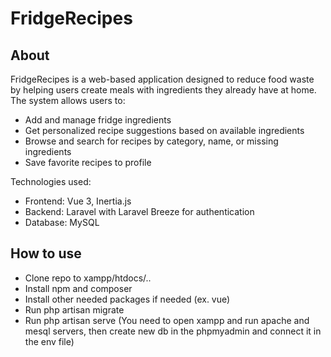 # FridgeRecipes

## About
FridgeRecipes is a web-based application designed to reduce food waste by helping users create meals with ingredients they already have at home. The system allows users to:
- Add and manage fridge ingredients
- Get personalized recipe suggestions based on available ingredients
- Browse and search for recipes by category, name, or missing ingredients
- Save favorite recipes to profile


Technologies used:
 - Frontend: Vue 3, Inertia.js
 - Backend: Laravel with Laravel Breeze for authentication
 - Database: MySQL 


## How to use
 - Clone repo to xampp/htdocs/..
 - Install npm and composer
 - Install other needed packages if needed (ex. vue)
 - Run php artisan migrate
 - Run php artisan serve
(You need to open xampp and run apache and mesql servers, then create new db in the phpmyadmin and connect it in the env file)
